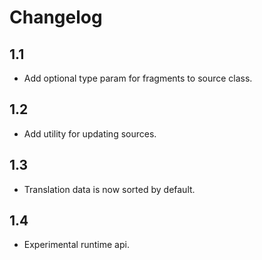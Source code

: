 # Changelog

## 1.1
+ Add optional type param for fragments to source class.

## 1.2
+ Add utility for updating sources.

## 1.3
+ Translation data is now sorted by default.

## 1.4
+ Experimental runtime api.
